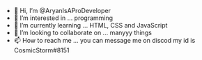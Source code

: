 - 👋 Hi, I’m @AryanIsAProDeveloper
- 👀 I’m interested in ... programming
- 🌱 I’m currently learning ... HTML, CSS and JavaScript
- 💞️ I’m looking to collaborate on ... manyyy things
- 📫 How to reach me ... you can message me on discod my id is CosmicStorm#8151

<!---
AryanIsAProDeveloper/AryanIsAProDeveloper is a ✨ special ✨ repository because its `README.md` (this file) appears on your GitHub profile.
You can click the Preview link to take a look at your changes.
--->
